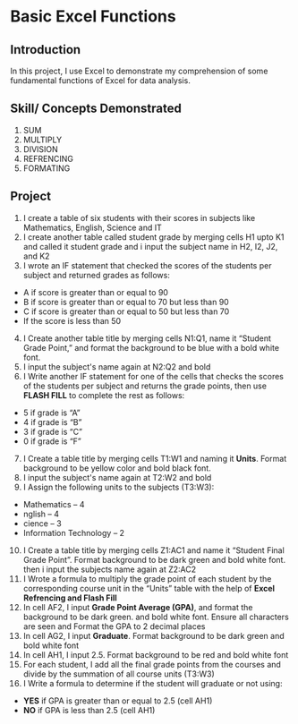 # Basic Excel Functions  


## Introduction
In this project, I use Excel to demonstrate my comprehension of some fundamental functions of Excel for data analysis.

## Skill/ Concepts Demonstrated
1. SUM
2. MULTIPLY
3. DIVISION
4. REFRENCING
5. FORMATING

## Project
1. I create a table of six students with their scores in subjects like Mathematics, English, Science and IT
2. I create another table called student grade by merging cells H1 upto K1 and called it student grade and i input the subject name in H2, I2, J2, and K2
3. I wrote an IF statement that checked the scores of the students per subject and returned grades as 
follows:
  - A if score is greater than or equal to 90
  - B if score is greater than or equal to 70 but less than 90
  - C if score is greater than or equal to 50 but less than 70
  - If the score is less than 50
4. I Create another table title by merging cells N1:Q1, name it “Student Grade Point,” and format the background to be blue with a bold white font.
5. I input the subject's name again at N2:Q2 and bold
6. I Write another IF statement for one of the cells that checks the scores of the students per subject and returns the grade 
points, then use **FLASH FILL** to complete the rest as follows:
  - 5 if grade is “A”
  - 4 if grade is “B”
  - 3 if grade is “C”
  - 0 if grade is “F”
7. I Create a table title by merging cells T1:W1 and naming it **Units**. Format background to be 
yellow color and bold black font.
8. I input the subject's name again at T2:W2 and bold
9. I Assign the following units to the subjects (T3:W3):
-  Mathematics – 4
-  nglish – 4
-  cience – 3
- Information Technology – 2
10. I Create a table title by merging cells Z1:AC1 and name it “Student Final Grade Point”. Format 
background to be dark green and bold white font. then i input the subjects name again at Z2:AC2
11. I Wrote a formula to multiply the grade point of each student by the corresponding course unit 
in the “Units” table with the help of **Excel Refrencing and Flash Fill**
12. In cell AF2, I input **Grade Point Average (GPA)**, and format the background to be dark green.
and bold white font. Ensure all characters are seen and Format the GPA to 2 decimal places
13. In cell AG2, I input **Graduate**. Format background to be dark green and bold white
font
14. In cell AH1, I input 2.5. Format background to be red and bold white font
15. For each student, I add all the final grade points from the courses and divide by the summation 
of all course units (T3:W3)
16. I Write a formula to determine if the student will graduate or not using:
-  **YES** if GPA is greater than or equal to 2.5 (cell AH1)
-  **NO** if GPA is less than 2.5 (cell AH1)

  


